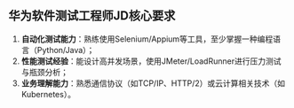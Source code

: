 ## 华为软件测试工程师JD核心要求  
1. **自动化测试能力**：熟练使用Selenium/Appium等工具，至少掌握一种编程语言（Python/Java）；  
2. **性能测试经验**：能设计高并发场景，使用JMeter/LoadRunner进行压力测试与瓶颈分析；  
3. **业务理解能力**：熟悉通信协议（如TCP/IP、HTTP/2）或云计算相关技术（如Kubernetes）。  